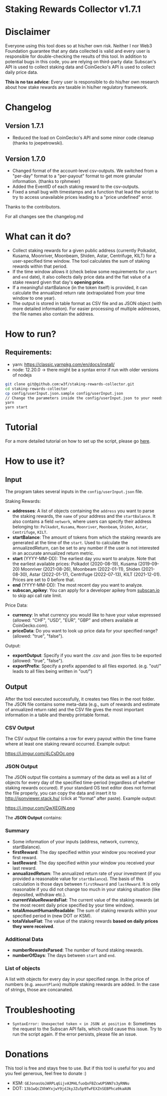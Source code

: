 # Staking Rewards Collector v1.7.1

# Disclaimer
Everyone using this tool does so at his/her own risk. Neither I nor Web3 Foundation guarantee that any data collected is valid and every user is responsible for double-checking the results of this tool. In addition to potential bugs in this code, you are relying on third-party data: Subscan's API is used to collect staking data and CoinGecko's API is used to collect daily price data.

**This is no tax advice**: Every user is responsible to do his/her own research about how stake rewards are taxable in his/her regulatory framework.

# Changelog
## Version 1.7.1
* Reduced the load on CoinGecko's API and some minor code cleanup (thanks to joepetrowski).
## Version 1.7.0
* Changed format of the account-level csv-outputs. We switched from a "per-day" format to a "per-payout" format to get more granular information. (thanks to rphmeier)
* Added the EventID of each staking reward to the csv-outputs.
* Fixed a small bug with timestamps and a function that lead the script to try to access unavailable prices leading to a "price undefined" error.

Thanks to the contributors.

For all changes see the changelog.md

# What can it do?
* Collect staking rewards for a given public address (currently Polkadot, Kusama, Moonriver, Moonbeam, Shiden, Astar, Centrifuge, KILT) for a user-specified time window. The tool calculates the sum of staking rewards within that period.
* If the time window allows it (check below some requirements for `start` and `end` date), it also collects daily price data and the fiat value of a stake reward given that day's **opening price**.
* If a meaningful startBalance (in the token itself) is provided, it can calculate the annualized return rate (extrapolated from your time window to one year).
* The output is stored in table format as CSV file and as JSON object (with more detailed information). For easier processing of multiple addresses, the file names also contain the address.

# How to run?
## Requirements:
* yarn: https://classic.yarnpkg.com/en/docs/install/
* node: 12.20.0 -> there might be a syntax error if run with older versions of nodejs

```bash
git clone git@github.com:w3f/staking-rewards-collector.git
cd staking-rewards-collector
cp config/userInput.json.sample config/userInput.json
// Change the parameters inside the config/userInput.json to your needs.
yarn
yarn start
```
# Tutorial
For a more detailed tutorial on how to set up the script, please go [here](https://hackmd.io/@8F4MrJhQT32fynUEzuSsHA/HJ_A8Jd-O).

# How to use it?
## Input
The program takes several inputs in the `config/userInput.json` file.

Staking Rewards:
* **addresses**: A list of objects containing the `address` you want to parse the staking rewards, the `name` of your address and the `startBalance`. It also contains a field `network`, where users can specify their address belonging to: `Polkadot`, `Kusama`, `Moonriver`, `Moonbeam`, `Shiden`, `Astar`, `Centrifuge`, `KILT`.
* **startBalance**: The amount of tokens from which the staking rewards are generated at the time of the `start`. Used to calculate the annualizedReturn, can be set to any number if the user is not interested in an accurate annualized return metric.
* **start** (YYYY-MM-DD): The earliest day you want to analyze. Note that the earliest available prices: Polkadot (2020-08-19), Kusama (2019-09-20) Moonriver (2021-08-26), Moonbeam (2022-01-11), Shiden (2021-08-30), Astar (2022-01-17), Centrifuge (2022-07-13), KILT (2021-12-01). Prices are set to 0 before that.
* **end** (YYYY-MM-DD): The most recent day you want to analyze.
* **subscan_apikey**: You can apply for a developer apikey from [subscan.io](https://support.subscan.io/#introduction) to skip api call rate limit.


Price Data:
* **currency**: In what currency you would like to have your value expressed (allowed: "CHF", "USD", "EUR", "GBP" and others available at CoinGecko.com).
* **priceData**: Do you want to look up price data for your specified range? (allowed: "true", "false").

Output:
* **exportOutput**: Specify if you want the .csv and .json files to be exported (allowed: "true", "false").
* **exportPrefix**: Specify a prefix appended to all files exported. (e.g. "out/" leads to all files being written in "out/")

## Output
After the tool executed successfully, it creates two files in the root folder. The JSON file contains some meta-data (e.g., sum of rewards and estimate of annualized return rate) and the CSV file gives the most important information in a table and thereby printable format.

### CSV Output
The CSV output file contains a row for every payout within the time frame where at least one staking reward occurred. Example output:

https://i.imgur.com/4LCsDOc.png


### JSON Output
The JSON output file contains a summary of the data as well as a list of objects for every day of the specified time-period (regardless of whether staking rewards occured). If your standard OS text editor does not format the file properly, you can copy the data and insert it to http://jsonviewer.stack.hu/ (click at "format" after paste). Example output:

https://i.imgur.com/QwXEGIN.png

The **JSON Output** contains:

### Summary

* Some information of your inputs (address, network, currency, startBalance).
* **firstReward**: The day specified within your window you received your first reward.
* **lastReward**: The day specified within your window you received your last reward.
* **annualizedReturn**: The annualized return rate of your investment (if you provided a reasonable value for `startBalance`). The basis of this calculation is those days between `firstReward` and `lastReward`. It is only reasonable if you did not change too much in your staking situation (like deposited, withdraw etc.).
* **currentValueRewardsFiat**: The current value of the staking rewards (at the most recent daily price specified by your time window).
* **totalAmountHumanReadable**: The sum of staking rewards within your specified period in (new DOT or KSM).
* **totalValueFiat**: The value of the staking rewards **based on daily prices they were received**.

### Additional Data

* **numberRewardsParsed**: The number of found staking rewards.
* **numberOfDays**: The days between `start` and `end`.

### List of objects

A list with objects for every day in your specified range. In the price of numbers (e.g. `amountPlank`) multiple staking rewards are added. In the case of strings, those are concanated.

# Troubleshooting
* `SyntaxError: Unexpected token < in JSON at position 0`: Sometimes the request to the Subscan API fails, which could cause this issue. Try to run the script again. If the error persists, please file an issue.

# Donations
This tool is free and stays free to use. But if this tool is useful for you and you feel generous, feel free to donate :)
* KSM: `GEJonasUoJARPLqGijvA3M4LfuoQxFBZcwUPSNN7s3yRNNu`
* DOT: `13b1wQcZXhWYxjwY9jdJkyJZu5p9TwFEXZnSEBPhca9kaAUN`
